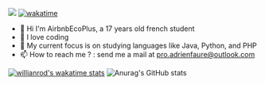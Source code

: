![](https://komarev.com/ghpvc/?username=AirbnbEcoPlus&color=blue)
[![wakatime](https://wakatime.com/badge/user/ceb0a75a-8f2b-44a2-a5c3-7d734dcb27b3.svg)](https://wakatime.com/@ceb0a75a-8f2b-44a2-a5c3-7d734dcb27b3)
- 👋 Hi I'm AirbnbEcoPlus, a 17 years old french student 
- 👀 I love coding
- 🌱 My current focus is on studying languages like Java, Python, and PHP
- 📫 How to reach me ? : send me a mail at pro.adrienfaure@outlook.com

[![willianrod's wakatime stats](https://github-readme-stats.vercel.app/api/wakatime?username=AirbnbEcoPlus&langs_count=10)](https://github.com/anuraghazra/github-readme-stats)
![Anurag's GitHub stats](https://github-readme-stats.vercel.app/api?username=AirbnbEcoPlus&show_icons=true&theme=onedark)
